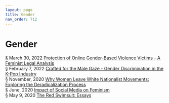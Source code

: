 ```yaml
---
layout: page
title: Gender 
nav_order: 712 
---
```


# Gender 
§ March 30, 2022 [Protection of Online Gender-Based Violence Victims - A Feminist Legal Analysis](https://archive-p.bsafes.com/docs/P/Protection-of-Online-Gender-Based-Violence-Victims-A-Feminist-Legal-Analysis/)  
§ February 7, 2022 [Crafted for the Male Gaze - Gender Discrimination in the K-Pop Industry](https://archive-c.bsafes.com/docs/C/Crafted-for-the-Male-Gaze-Gender-Discrimination-in-the-K-Pop-Industry/)  
§ November, 2020 [Why Women Leave White Nationalist Movements: Exploring the Deradicalization Process](https://archive-w.bsafes.com/docs/W/Why-Women-Leave-White-Nationalist-Movements-Exploring-the-Deradicalization-Process/)  
§ June, 2020 [Impact of Social Media on Feminism](https://archive-i.bsafes.com/docs/I/impact-of-social-media-on-feminism/)  
§ May 9, 2020 [The Red Swimsuit: Essays](https://archive-t.bsafes.com/docs/T/the-red-swimsuit-essays/)   
